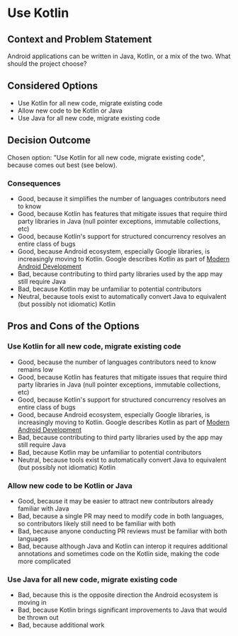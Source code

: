 # Use Kotlin

## Context and Problem Statement

Android applications can be written in Java, Kotlin, or a mix of the two. What should the project choose?

## Considered Options

* Use Kotlin for all new code, migrate existing code
* Allow new code to be Kotlin or Java
* Use Java for all new code, migrate existing code

## Decision Outcome

Chosen option: "Use Kotlin for all new code, migrate existing code", because comes out best (see below).

### Consequences

* Good, because it simplifies the number of languages contributors need to know
* Good, because Kotlin has features that mitigate issues that require third party libraries in Java (null pointer exceptions, immutable collections, etc)
* Good, because Kotlin's support for structured concurrency resolves an entire class of bugs
* Good, because Android ecosystem, especially Google libraries, is increasingly moving to Kotlin. Google describes Kotlin as part of [Modern Android Development](https://developer.android.com/modern-android-development)
* Bad, because contributing to third party libraries used by the app may still require Java
* Bad, because Kotlin may be unfamiliar to potential contributors
* Neutral, because tools exist to automatically convert Java to equivalent (but possibly not idiomatic) Kotlin

## Pros and Cons of the Options

### Use Kotlin for all new code, migrate existing code

* Good, because the number of languages contributors need to know remains low
* Good, because Kotlin has features that mitigate issues that require third party libraries in Java (null pointer exceptions, immutable collections, etc)
* Good, because Kotlin's support for structured concurrency resolves an entire class of bugs
* Good, because Android ecosystem, especially Google libraries, is increasingly moving to Kotlin. Google describes Kotlin as part of [Modern Android Development](https://developer.android.com/modern-android-development)
* Bad, because contributing to third party libraries used by the app may still require Java
* Bad, because Kotlin may be unfamiliar to potential contributors
* Neutral, because tools exist to automatically convert Java to equivalent (but possibly not idiomatic) Kotlin

### Allow new code to be Kotlin or Java

* Good, because it may be easier to attract new contributors already familiar with Java
* Bad, because a single PR may need to modify code in both languages, so contributors likely still need to be familiar with both
* Bad, because anyone conducting PR reviews must be familiar with both languages
* Bad, because although Java and Kotlin can interop it requires additional annotations and sometimes code on the Kotlin side, making the code more complicated

### Use Java for all new code, migrate existing code

* Bad, because this is the opposite direction the Android ecosystem is moving in
* Bad, because Kotlin brings significant improvements to Java that would be thrown out
* Bad, because additional work
